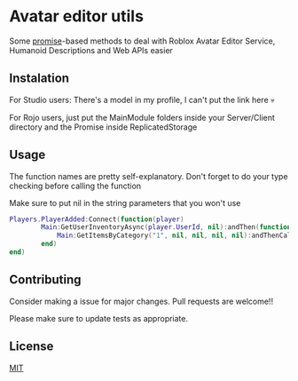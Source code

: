 # Avatar editor utils

Some [promise](https://eryn.io/roblox-lua-promise/)-based methods to deal with Roblox Avatar Editor Service, Humanoid Descriptions and Web APIs easier

## Instalation

For Studio users: There's a model in my profile, I can't put the link here :skull:

For Rojo users, just put the MainModule folders inside your Server/Client directory and the Promise inside ReplicatedStorage

## Usage 

The function names are pretty self-explanatory. Don't forget to do your type checking before calling the function

Make sure to put nil in the string parameters that you won't use

```lua
Players.PlayerAdded:Connect(function(player)
        Main:GetUserInventoryAsync(player.UserId, nil):andThen(function(Response)
            Main:GetItemsByCategory("1", nil, nil, nil, nil):andThenCall(foo, "args")
        end)    
end)
```

## Contributing

Consider making a issue for major changes. Pull requests are welcome!!

Please make sure to update tests as appropriate.

## License

[MIT](https://choosealicense.com/licenses/mit/)
